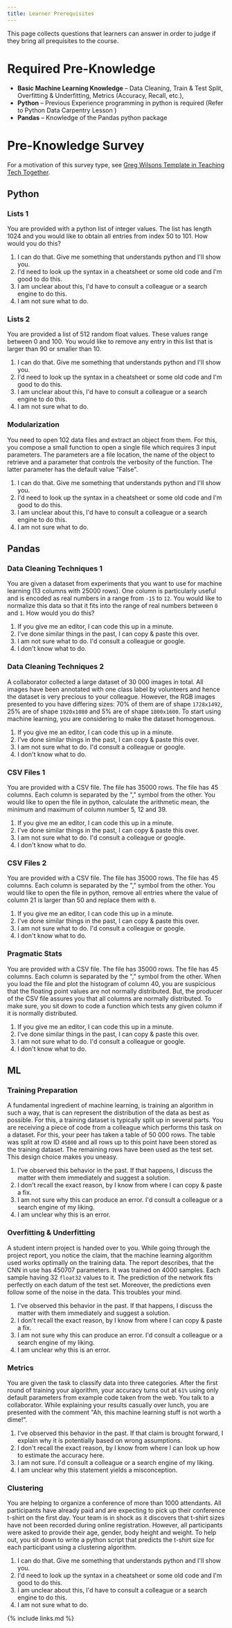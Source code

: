 ```yaml
---
title: Learner Prerequisites
---
```


This page collects questions that learners can answer in order to judge if they bring all prequisites to the course. 

# Required Pre-Knowledge

- **Basic Machine Learning Knowledge** – Data Cleaning, Train & Test Split, Overfitting & Underfitting, Metrics (Accuracy, Recall, etc.),
- **Python** – Previous Experience programming in python is required (Refer to Python Data Carpentry Lesson )
- **Pandas** – Knowledge of the Pandas python package

# Pre-Knowledge Survey

For a motivation of this survey type, see [Greg Wilsons Template in Teaching Tech Together](https://teachtogether.tech/en/index.html#s:checklists-preassess).

## Python

### Lists 1

You are provided with a python list of integer values. The list has length 1024 and you would like to obtain all entries from index 50 to 101. How would you do this? 

1. I can do that. Give me something that understands python and I'll show you.
2. I'd need to look up the syntax in a cheatsheet or some old code and I'm good to do this.
3. I am unclear about this, I'd have to consult a colleague or a search engine to do this.
4. I am not sure what to do.


### Lists 2

You are provided a list of 512 random float values. These values range between 0 and 100. You would like to remove any entry in this list that is larger than 90 or smaller than 10. 

1. I can do that. Give me something that understands python and I'll show you.
2. I'd need to look up the syntax in a cheatsheet or some old code and I'm good to do this.
3. I am unclear about this, I'd have to consult a colleague or a search engine to do this.
4. I am not sure what to do.


### Modularization

You need to open 102 data files and extract an object from them. For this, you compose a small function to open a single file which requires 3 input parameters. The parameters are a file location, the name of the object to retrieve and a parameter that controls the verbosity of the function. The latter parameter has the default value "False".  

1. I can do that. Give me something that understands python and I'll show you.
2. I'd need to look up the syntax in a cheatsheet or some old code and I'm good to do this.
3. I am unclear about this, I'd have to consult a colleague or a search engine to do this.
4. I am not sure what to do.


## Pandas

### Data Cleaning Techniques 1

You are given a dataset from experiments that you want to use for machine learning (13 columns with 25000 rows). One column is particularly useful and is encoded as real numbers in a range from `-15` to `12`. You would like to normalize this data so that it fits into the range of real numbers between `0` and `1`. How would you do this?

1. If you give me an editor, I can code this up in a minute.
2. I've done similar things in the past, I can copy & paste this over.
3. I am not sure what to do. I'd consult a colleague or google.
4. I don't know what to do.

### Data Cleaning Techniques 2

A collaborator collected a large dataset of 30 000 images in total. All images have been annotated with one class label by volunteers and hence the dataset is very precious to your colleague. However, the RGB images presented to you have differing sizes: 70% of them are of shape `1728x1492`, 25% are of shape `1920x1080` and 5% are of shape `1800x1600`. To start using machine learning, you are considering to make the dataset homogenous.

1. If you give me an editor, I can code this up in a minute.
2. I've done similar things in the past, I can copy & paste this over.
3. I am not sure what to do. I'd consult a colleague or google.
4. I don't know what to do.

### CSV Files 1

You are provided with a CSV file. The file has 35000 rows. The file has 45 columns. Each column is separated by the "," symbol from the other. You would like to open the file in python, calculate the arithmetic mean, the minimum and maximum of column number 5, 12 and 39.   

1. If you give me an editor, I can code this up in a minute.
2. I've done similar things in the past, I can copy & paste this over.
3. I am not sure what to do. I'd consult a colleague or google.
4. I don't know what to do.

### CSV Files 2

You are provided with a CSV file. The file has 35000 rows. The file has 45 columns. Each column is separated by the "," symbol from the other. You would like to open the file in python, remove all entries where the value of column 21 is larger than 50 and replace them with `0`.  

1. If you give me an editor, I can code this up in a minute.
2. I've done similar things in the past, I can copy & paste this over.
3. I am not sure what to do. I'd consult a colleague or google.
4. I don't know what to do.

### Pragmatic Stats 

You are provided with a CSV file. The file has 35000 rows. The file has 45 columns. Each column is separated by the "," symbol from the other. When you load the file and plot the histogram of column 40, you are suspicious that the floating point values are not normally distributed. But, the producer of the CSV file assures you that all columns are normally distributed. To make sure, you sit down to code a function which tests any given column if it is normally distributed. 

1. If you give me an editor, I can code this up in a minute.
2. I've done similar things in the past, I can copy & paste this over.
3. I am not sure what to do. I'd consult a colleague or google.
4. I don't know what to do.


## ML

### Training Preparation

A fundamental ingredient of machine learning, is training an algorithm in such a way, that is can represent the distribution of the data as best as possible. For this, a training dataset is typically split up in several parts. You are receiving a piece of code from a colleague which performs this task on a dataset. For this, your peer has taken a table of 50 000 rows. The table was split at row ID `45000` and all rows up to this point have been stored as the training dataset. The remaining rows have been used as the test set. This design choice makes you uneasy.

1. I've observed this behavior in the past. If that happens, I discuss the matter with them immediately and suggest a solution.
2. I don't recall the exact reason, by I know from where I can copy & paste a fix.
3. I am not sure why this can produce an error. I'd consult a colleague or a search engine of my liking.
4. I am unclear why this is an error.

### Overfitting & Underfitting

A student intern project is handed over to you. While going through the project report, you notice the claim, that the machine learning algorithm used works optimally on the training data. The report describes, that the CNN in use has 450707 parameters. It was trained on 4000 samples. Each sample having 32 `float32` values to it. The prediction of the network fits perfectly on each datum of the test set. Moreover, the predictions even follow some of the noise in the data. This troubles your mind.

1. I've observed this behavior in the past. If that happens, I discuss the matter with them immediately and suggest a solution.
2. I don't recall the exact reason, by I know from where I can copy & paste a fix.
3. I am not sure why this can produce an error. I'd consult a colleague or a search engine of my liking.
4. I am unclear why this is an error.

### Metrics

You are given the task to classify data into three categories. After the first round of training your algorithm, your accuracy turns out at `61%` using only default parameters from example code taken from the web. You talk to a collaborator. While explaining your results casually over lunch, you are presented with the comment "Ah, this machine learning stuff is not worth a dime!". 

1. I've observed this behavior in the past. If that claim is brought forward, I explain why it is potentially based on wrong assumptions.
2. I don't recall the exact reason, by I know from where I can look up how to estimate the accuracy here.
3. I am not sure. I'd consult a colleague or a search engine of my liking.
4. I am unclear why this statement yields a misconception.

### Clustering

You are helping to organize a conference of more than 1000 attendants. All participants have already paid and are expecting to pick up their conference t-shirt on the first day. Your team is in shock as it discovers that t-shirt sizes have not been recorded during online registration. However, all participants were asked to provide their age, gender, body height and weight. To help out, you sit down to write a python script that predicts the t-shirt size for each participant using a clustering algorithm.

1. I can do that. Give me something that understands python and I'll show you.
2. I'd need to look up the syntax in a cheatsheet or some old code and I'm good to do this.
3. I am unclear about this, I'd have to consult a colleague or a search engine to do this.
4. I am not sure what to do.

{% include links.md %}
